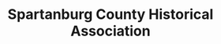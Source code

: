 ---
layout: repo
title: "Spartanburg County Historical Association"
id: 2194
permalink: repos/2194/
---